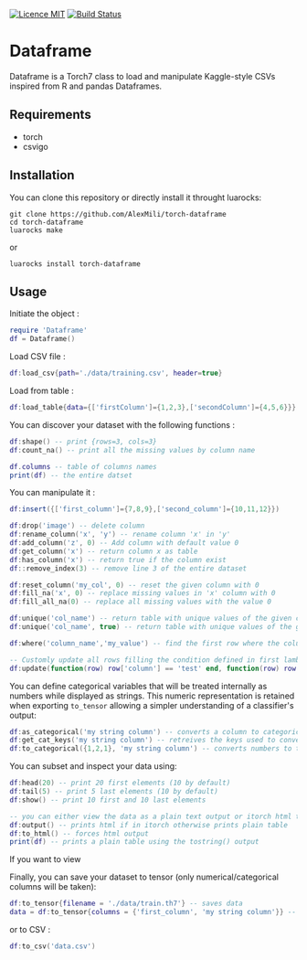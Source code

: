 [![Licence MIT](https://img.shields.io/badge/Licence-MIT-green.svg)](https://github.com/AlexMili/torch-dataframe/blob/master/LICENSE)
[![Build Status](https://travis-ci.org/AlexMili/torch-dataframe.svg?branch=master)](https://travis-ci.org/AlexMili/torch-dataframe)
# Dataframe
Dataframe is a Torch7 class to load and manipulate Kaggle-style CSVs inspired from R and pandas Dataframes.

## Requirements
- torch
- csvigo

## Installation
You can clone this repository or directly install it throught luarocks:
```
git clone https://github.com/AlexMili/torch-dataframe
cd torch-dataframe
luarocks make
```
or
```
luarocks install torch-dataframe
```

## Usage
Initiate the object :
```lua
require 'Dataframe'
df = Dataframe()
```

Load CSV file :
```lua
df:load_csv{path='./data/training.csv', header=true}
```

Load from table :
```lua
df:load_table{data={['firstColumn']={1,2,3},['secondColumn']={4,5,6}}}
```

You can discover your dataset with the following functions :
```lua
df:shape() -- print {rows=3, cols=3}
df:count_na() -- print all the missing values by column name

df.columns -- table of columns names
print(df) -- the entire datset
```

You can manipulate it :
```lua
df:insert({['first_column']={7,8,9},['second_column']={10,11,12}})

df:drop('image') -- delete column
df:rename_column('x', 'y') -- rename column 'x' in 'y'
df:add_column('z', 0) -- Add column with default value 0
df:get_column('x') -- return column x as table
df:has_column('x') -- return true if the column exist
df::remove_index(3) -- remove line 3 of the entire dataset

df:reset_column('my_col', 0) -- reset the given column with 0
df:fill_na('x', 0) -- replace missing values in 'x' column with 0
df:fill_all_na(0) -- replace all missing values with the value 0

df:unique('col_name') -- return table with unique values of the given column
df:unique('col_name', true) -- return table with unique values of the given column as keys

df:where('column_name','my_value') -- find the first row where the column has the given value

-- Customly update all rows filling the condition defined in first lambda
df:update(function(row) row['column'] == 'test' end, function(row) row['other_column'] = 'new_value' return row end)
```

You can define categorical variables that will be treated internally as numbers
while displayed as strings. This numeric representation is retained when exporting
`to_tensor` allowing a simpler understanding of a classifier's output:
```lua
df:as_categorical('my string column') -- converts a column to categorical
df:get_cat_keys('my string column') -- retreives the keys used to converts
df:to_categorical({1,2,1}, 'my string column') -- converts numbers to the categories
```

You can subset and inspect your data using:
```lua
df:head(20) -- print 20 first elements (10 by default)
df:tail(5) -- print 5 last elements (10 by default)
df:show() -- print 10 first and 10 last elements

-- you can either view the data as a plain text output or itorch html table
df:output() -- prints html if in itorch otherwise prints plain table
df:to_html() -- forces html output
print(df) -- prints a plain table using the tostring() output
```

If you want to view

Finally, you can save your dataset to tensor (only numerical/categorical columns will be taken):
```lua
df:to_tensor{filename = './data/train.th7'} -- saves data
data = df:to_tensor{columns = {'first_column', 'my string column'}} -- Converts the two columns into tensor
```

or to CSV :
```lua
df:to_csv('data.csv')
```

